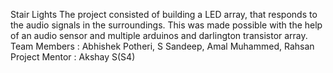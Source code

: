 Stair Lights
The project consisted of building a LED array, that responds to the audio signals in the surroundings. This was made possible with the help of an audio sensor and multiple arduinos and darlington transistor array.
Team Members : Abhishek Potheri, S Sandeep, Amal Muhammed, Rahsan
Project Mentor : Akshay S(S4)

